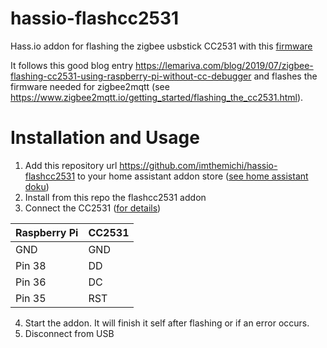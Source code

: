 # hassio-flashcc2531
Hass.io addon for flashing the zigbee usbstick CC2531 with this [firmware](https://github.com/Koenkk/Z-Stack-firmware/raw/master/coordinator/Z-Stack_Home_1.2/bin/default/CC2531_DEFAULT_20190608.zip)

It follows this good blog entry https://lemariva.com/blog/2019/07/zigbee-flashing-cc2531-using-raspberry-pi-without-cc-debugger and flashes the firmware needed for zigbee2mqtt (see https://www.zigbee2mqtt.io/getting_started/flashing_the_cc2531.html).

# Installation and Usage

1. Add this repository url https://github.com/imthemichi/hassio-flashcc2531 to your home assistant addon store ([see home assistant doku](https://www.home-assistant.io/hassio/installing_third_party_addons/))
1. Install from this repo the flashcc2531 addon
1. Connect the CC2531 ([for details](https://lemariva.com/blog/2019/07/zigbee-flashing-cc2531-using-raspberry-pi-without-cc-debugger))

Raspberry Pi |	CC2531
------------ | -------------
GND |	GND
Pin 38 |	DD
Pin 36 |	DC
Pin 35 |	RST

4. Start the addon. It will finish it self after flashing or if an error occurs.
5. Disconnect from USB
